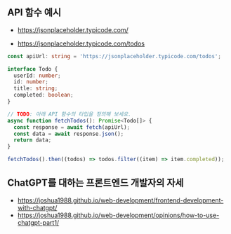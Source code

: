 ## API 함수 예시

- https://jsonplaceholder.typicode.com/

- https://jsonplaceholder.typicode.com/todos

```ts
const apiUrl: string = 'https://jsonplaceholder.typicode.com/todos';

interface Todo {
  userId: number;
  id: number;
  title: string;
  completed: boolean;
}

// TODO: 아래 API 함수의 타입을 정의해 보세요.
async function fetchTodos(): Promise<Todo[]> {
  const response = await fetch(apiUrl);
  const data = await response.json();
  return data;
}

fetchTodos().then((todos) => todos.filter((item) => item.completed));
```

## ChatGPT를 대하는 프론트엔드 개발자의 자세

- https://joshua1988.github.io/web-development/frontend-development-with-chatgpt/
- https://joshua1988.github.io/web-development/opinions/how-to-use-chatgpt-part1/
